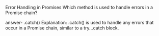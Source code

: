 Error Handling in Promises
Which method is used to handle errors in a Promise chain?

answer-
.catch()
Explanation:
.catch() is used to handle any errors that occur in a Promise chain, similar to a try...catch block.
